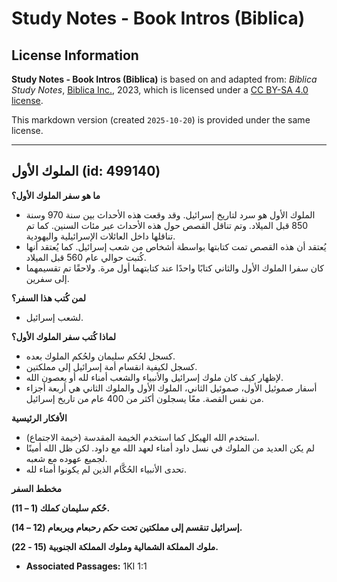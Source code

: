# Study Notes - Book Intros (Biblica)

## License Information

**Study Notes - Book Intros (Biblica)** is based on and adapted from: _Biblica Study Notes_, [Biblica Inc.](https://www.biblica.com/), 2023, which is licensed under a [CC BY-SA 4.0 license](https://creativecommons.org/licenses/by-sa/4.0/legalcode.en).

This markdown version (created `2025-10-20`) is provided under the same license.



--------------------------------

## الملوك الأول (id: 499140)

**ما هو سفر الملوك الأول؟**

* الملوك الأول هو سرد لتاريخ إسرائيل. وقد وقعت هذه الأحداث بين سنة 970 وسنة 850 قبل الميلاد. وتم تناقل القصص حول هذه الأحداث عبر مئات السنين. كما تم تناقلها داخل العائلات الإسرائيلية واليهودية.
* يُعتقد أن هذه القصص تمت كتابتها بواسطة أشخاص من شعب إسرائيل. كما يُعتقد أنها كُتبت حوالي عام 560 قبل الميلاد.
* كان سفرا الملوك الأول والثاني كتابًا واحدًا عند كتابتهما أول مرة. ولاحقًا تم تقسيمهما إلى سفرين.

**لمن كُتب هذا السفر؟**

* لشعب إسرائيل.

**لماذا كُتب سفر الملوك الأول؟**

* كسجل لحُكم سليمان ولحُكم الملوك بعده.
* كسجل لكيفية انقسام أمة إسرائيل إلى مملكتين.
* لإظهار كيف كان ملوك إسرائيل والأنبياء والشعب أمناء لله أو يعصون الله.
* أسفار صموئيل الأول، صموئيل الثاني، الملوك الأول والملوك الثاني هي أربعة أجزاء من نفس القصة. معًا يسجلون أكثر من 400 عام من تاريخ إسرائيل.

**الأفكار الرئيسية**

* استخدم الله الهيكل كما استخدم الخيمة المقدسة (خيمة الاجتماع).
* لم يكن العديد من الملوك في نسل داود أمناء لعهد الله مع داود. لكن ظل الله أمينًا لجميع عهوده مع شعبه.
* تحدى الأنبياء الحُكَّام الذين لم يكونوا أمناء لله.

**مخطط السفر**

**حُكم سليمان كملك (1 ­– 11\).**

**إسرائيل تنقسم إلى مملكتين تحت حكم رحبعام ويربعام (12 ­– 14\).**

**ملوك المملكة الشمالية وملوك المملكة الجنوبية (15 \- 22\).**

* **Associated Passages:** 1KI 1:1

